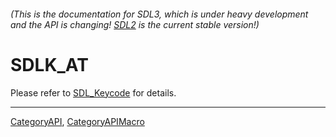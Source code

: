 ###### (This is the documentation for SDL3, which is under heavy development and the API is changing! [SDL2](https://wiki.libsdl.org/SDL2/) is the current stable version!)
# SDLK_AT

Please refer to [SDL_Keycode](SDL_Keycode) for details.

----
[CategoryAPI](CategoryAPI), [CategoryAPIMacro](CategoryAPIMacro)

